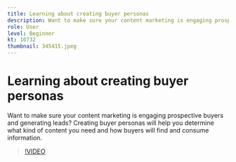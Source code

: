 ```yaml
---
title: Learning about creating buyer personas
description: Want to make sure your content marketing is engaging prospective buyers and generating leads? Creating buyer personas will help you determine what kind of content you need and how buyers will find and consume information.
role: User
level: Beginner
kt: 10732
thumbnail: 345415.jpeg
---
```


# Learning about creating buyer personas

Want to make sure your content marketing is engaging prospective buyers and generating leads? Creating buyer personas will help you determine what kind of content you need and how buyers will find and consume information.

>[!VIDEO](https://video.tv.adobe.com/v/345415/?quality=12&learn=on)

